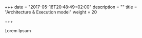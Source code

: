 +++
date = "2017-05-16T20:48:49+02:00"
description = ""
title = "Architecture & Execution model"
weight = 20

+++

Lorem Ipsum
